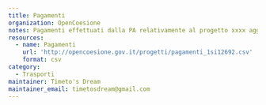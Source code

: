 ```yaml
---
title: Pagamenti
organization: OpenCoesione
notes: Pagamenti effettuati dalla PA relativamente al progetto xxxx aggiornati trimestralmente. Licenza CC BY SA 3.0. Italia
resources:
  - name: Pagamenti
    url: 'http://opencoesione.gov.it/progetti/pagamenti_1si12692.csv'
    format: csv
category:
  - Trasporti
maintainer: Timeto's Dream
maintainer_email: timetosdream@gmail.com
---
```

